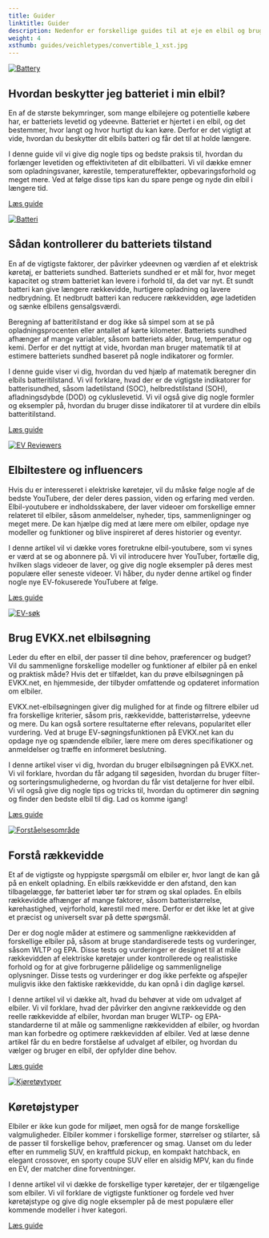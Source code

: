 ```yaml
---
title: Guider
linktitle: Guider
description: Nedenfor er forskellige guides til at eje en elbil og bruge denne side.
weight: 4
xsthumb: guides/veichletypes/convertible_1_xst.jpg
---
```

<!-- markdownlint-disable MD033 -->


<div class="container shadow p-3 mb-5 bg-body-tertiary rounded border">

<a href="protectingbattery">
     <img src="https://media.evkx.net/multimedia/technology/battery/cell/bladebattery_st.jpg" alt="Battery" title="Battery" class="img-fluid mb-2">
</a>

## Hvordan beskytter jeg batteriet i min elbil?

En af de største bekymringer, som mange elbilejere og potentielle købere har, er batteriets levetid og ydeevne. Batteriet er hjertet i en elbil, og det bestemmer, hvor langt og hvor hurtigt du kan køre. Derfor er det vigtigt at vide, hvordan du beskytter dit elbils batteri og får det til at holde længere.

I denne guide vil vi give dig nogle tips og bedste praksis til, hvordan du forlænger levetiden og effektiviteten af ​​dit elbilbatteri. Vi vil dække emner som opladningsvaner, kørestile, temperatureffekter, opbevaringsforhold og meget mere. Ved at følge disse tips kan du spare penge og nyde din elbil i længere tid.

<a href="protectingbattery/" class="btn btn-outline-primary" role="button">Læs guide</a>

</div>
<div class="container shadow p-3 mb-5 bg-body-tertiary rounded border">

<a href="checkingbatteryhealth">
     <img src="https://media.evkx.net/multimedia/guides/checkingbatteryhealth/graph1_st.jpg" alt="Batteri" title="Battery" class="img-fluid mb-2">
</a>

## Sådan kontrollerer du batteriets tilstand

En af de vigtigste faktorer, der påvirker ydeevnen og værdien af ​​et elektrisk køretøj, er batteriets sundhed. Batteriets sundhed er et mål for, hvor meget kapacitet og strøm batteriet kan levere i forhold til, da det var nyt. Et sundt batteri kan give længere rækkevidde, hurtigere opladning og lavere nedbrydning. Et nedbrudt batteri kan reducere rækkevidden, øge ladetiden og sænke elbilens gensalgsværdi.

Beregning af batteritilstand er dog ikke så simpel som at se på opladningsprocenten eller antallet af kørte kilometer. Batteriets sundhed afhænger af mange variabler, såsom batteriets alder, brug, temperatur og kemi. Derfor er det nyttigt at vide, hvordan man bruger matematik til at estimere batteriets sundhed baseret på nogle indikatorer og formler.

I denne guide viser vi dig, hvordan du ved hjælp af matematik beregner din elbils batteritilstand. Vi vil forklare, hvad der er de vigtigste indikatorer for batterisundhed, såsom ladetilstand (SOC), helbredstilstand (SOH), afladningsdybde (DOD) og cykluslevetid. Vi vil også give dig nogle formler og eksempler på, hvordan du bruger disse indikatorer til at vurdere din elbils batteritilstand.

<a href="checkingbatteryhealth/" class="btn btn-outline-primary" role="button">Læs guide</a>

</div>
<div class="container shadow p-3 mb-5 bg-body-tertiary rounded border">

<a href="evreviewers">
     <img src="https://media.evkx.net/multimedia/guides/evreviewers/bjornyland_st.jpg" alt="EV Reviewers" title="EV Reviewers" class="img-fluid mb-2">
</a>

## Elbiltestere og influencers

Hvis du er interesseret i elektriske køretøjer, vil du måske følge nogle af de bedste YouTubere, der deler deres passion, viden og erfaring med verden. Elbil-youtubere er indholdsskabere, der laver videoer om forskellige emner relateret til elbiler, såsom anmeldelser, nyheder, tips, sammenligninger og meget mere. De kan hjælpe dig med at lære mere om elbiler, opdage nye modeller og funktioner og blive inspireret af deres historier og eventyr.

I denne artikel vil vi dække vores foretrukne elbil-youtubere, som vi synes er værd at se og abonnere på. Vi vil introducere hver YouTuber, fortælle dig, hvilken slags videoer de laver, og give dig nogle eksempler på deres mest populære eller seneste videoer. Vi håber, du nyder denne artikel og finder nogle nye EV-fokuserede YouTubere at følge.

<a href="evreviewers/" class="btn btn-outline-primary" role="button">Læs guide</a>

</div>
<div class="container shadow p-3 mb-5 bg-body-tertiary rounded border">

<a href="evsearch">
     <img src="https://media.evkx.net/multimedia/guides/evsearch/search_1_st.jpg" alt="EV-søk" title="EV-søk" class="img-fluid mb-2">
</a>

## Brug EVKX.net elbilsøgning

Leder du efter en elbil, der passer til dine behov, præferencer og budget? Vil du sammenligne forskellige modeller og funktioner af elbiler på en enkel og praktisk måde? Hvis det er tilfældet, kan du prøve elbilsøgningen på EVKX.net, en hjemmeside, der tilbyder omfattende og opdateret information om elbiler.

EVKX.net-elbilsøgningen giver dig mulighed for at finde og filtrere elbiler ud fra forskellige kriterier, såsom pris, rækkevidde, batteristørrelse, ydeevne og mere. Du kan også sortere resultaterne efter relevans, popularitet eller vurdering. Ved at bruge EV-søgningsfunktionen på EVKX.net kan du opdage nye og spændende elbiler, lære mere om deres specifikationer og anmeldelser og træffe en informeret beslutning.

I denne artikel viser vi dig, hvordan du bruger elbilsøgningen på EVKX.net. Vi vil forklare, hvordan du får adgang til søgesiden, hvordan du bruger filter- og sorteringsmulighederne, og hvordan du får vist detaljerne for hver elbil. Vi vil også give dig nogle tips og tricks til, hvordan du optimerer din søgning og finder den bedste elbil til dig. Lad os komme igang!

<a href="evsearch/" class="btn btn-outline-primary" role="button">Læs guide</a>

</div>
<div class="container shadow p-3 mb-5 bg-body-tertiary rounded border">

<a href="understandingrange">
     <img src="https://media.evkx.net/multimedia/guides/understandingrange/aerodynamicdrag_st.png" alt="Forståelsesområde" title="Forståelsesområde" class="img-fluid mb-2">
</a>

## Forstå rækkevidde

Et af de vigtigste og hyppigste spørgsmål om elbiler er, hvor langt de kan gå på en enkelt opladning. En elbils rækkevidde er den afstand, den kan tilbagelægge, før batteriet løber tør for strøm og skal oplades. En elbils rækkevidde afhænger af mange faktorer, såsom batteristørrelse, kørehastighed, vejrforhold, kørestil med mere. Derfor er det ikke let at give et præcist og universelt svar på dette spørgsmål.

Der er dog nogle måder at estimere og sammenligne rækkevidden af ​​forskellige elbiler på, såsom at bruge standardiserede tests og vurderinger, såsom WLTP og EPA. Disse tests og vurderinger er designet til at måle rækkevidden af ​​elektriske køretøjer under kontrollerede og realistiske forhold og for at give forbrugerne pålidelige og sammenlignelige oplysninger. Disse tests og vurderinger er dog ikke perfekte og afspejler muligvis ikke den faktiske rækkevidde, du kan opnå i din daglige kørsel.

I denne artikel vil vi dække alt, hvad du behøver at vide om udvalget af elbiler. Vi vil forklare, hvad der påvirker den angivne rækkevidde og den reelle rækkevidde af elbiler, hvordan man bruger WLTP- og EPA-standarderne til at måle og sammenligne rækkevidden af ​​elbiler, og hvordan man kan forbedre og optimere rækkevidden af ​​elbiler. Ved at læse denne artikel får du en bedre forståelse af udvalget af elbiler, og hvordan du vælger og bruger en elbil, der opfylder dine behov.

<a href="understandingrange/" class="btn btn-outline-primary" role="button">Læs guide</a>

</div>
<div class="container shadow p-3 mb-5 bg-body-tertiary rounded border">
<a href="vehicletypes">
     <img src="https://media.evkx.net/multimedia/guides/veichletypes/convertible_1_st.jpg" alt="Kjøretøytyper" title="Kjøretøytyper" class="img-fluid mb-2">
</a>

## Køretøjstyper

Elbiler er ikke kun gode for miljøet, men også for de mange forskellige valgmuligheder. Elbiler kommer i forskellige former, størrelser og stilarter, så de passer til forskellige behov, præferencer og smag. Uanset om du leder efter en rummelig SUV, en kraftfuld pickup, en kompakt hatchback, en elegant crossover, en sporty coupe SUV eller en alsidig MPV, kan du finde en EV, der matcher dine forventninger.

I denne artikel vil vi dække de forskellige typer køretøjer, der er tilgængelige som elbiler. Vi vil forklare de vigtigste funktioner og fordele ved hver køretøjstype og give dig nogle eksempler på de mest populære eller kommende modeller i hver kategori.

<a href="vehicletypes/" class="btn btn-outline-primary" role="button">Læs guide</a>
</div>